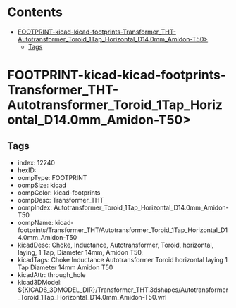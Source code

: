 



Contents
========

* [FOOTPRINT-kicad-kicad-footprints-Transformer_THT-Autotransformer_Toroid_1Tap_Horizontal_D14.0mm_Amidon-T50>](#footprint-kicad-kicad-footprints-transformer_tht-autotransformer_toroid_1tap_horizontal_d140mm_amidon-t50)
	* [Tags](#tags)

# FOOTPRINT-kicad-kicad-footprints-Transformer_THT-Autotransformer_Toroid_1Tap_Horizontal_D14.0mm_Amidon-T50>

## Tags

- index: 12240
- hexID: 
- oompType: FOOTPRINT
- oompSize: kicad
- oompColor: kicad-footprints
- oompDesc: Transformer_THT
- oompIndex: Autotransformer_Toroid_1Tap_Horizontal_D14.0mm_Amidon-T50
- oompName: kicad-footprints/Transformer_THT/Autotransformer_Toroid_1Tap_Horizontal_D14.0mm_Amidon-T50
- kicadDesc: Choke, Inductance, Autotransformer, Toroid, horizontal, laying, 1 Tap, Diameter 14mm, Amidon T50,
- kicadTags: Choke Inductance Autotransformer Toroid horizontal laying 1 Tap Diameter 14mm Amidon T50
- kicadAttr: through_hole
- kicad3DModel: ${KICAD6_3DMODEL_DIR}/Transformer_THT.3dshapes/Autotransformer_Toroid_1Tap_Horizontal_D14.0mm_Amidon-T50.wrl
